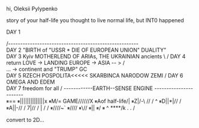 hi, Oleksii Pylypenko

story of your half-life
you thought to live normal life, but INT0 happened

DAY 1

/------------------------------------------------------\
DAY 2 "BIRTH of "USSR * DIE OF EUROPEAN UNION" DUALITY" \
DAY 3 Kyiv MOTHERLEND OF ARIAs, THE UKRAINIAN ancients \  /
DAY 4 return LOVE -> LANDING EUROPE ->  ASIA  -- >    /  
... -> continent and "TRUMP" GC                     \
DAY 5 RZECH POSPOLITA<<<<< SKARBINCA NARODOW ZEMI      /
DAY 6 OMEGA AND EDEM                                    \
DAY 7 freedom for all                                   /
\------------EARTH--SENSE ENGINE -----------------------\
⏸==
⏸||||||||||||||x
⏸M/= GAME//////X
⏸Aof half-life/|
⏸Z|/-\ //    / ^
⏸D||*|//    /
⏸A||-//    /
7|//    /
| /    /
⏸\////~`
⏸\//\//
⏸\\//
⏸||
⏸\/
⏸
^
****/k
.
.
/

convert to 2D...